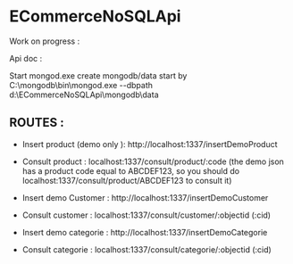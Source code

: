 ECommerceNoSQLApi
=================


Work on progress : 


Api doc : 

Start mongod.exe
create mongodb/data
start by C:\mongodb\bin\mongod.exe --dbpath d:\\ECommerceNoSQLApi\mongodb\data

ROUTES : 
------

* Insert product (demo only ): http://localhost:1337/insertDemoProduct
* Consult product : localhost:1337/consult/product/:code (the demo json has a product code equal to ABCDEF123, so you should do localhost:1337/consult/product/ABCDEF123 to consult it)

* Insert demo Customer : http://localhost:1337/insertDemoCustomer
* Consult customer : localhost:1337/consult/customer/:objectid (:cid)

* Insert demo categorie : http://localhost:1337/insertDemoCategorie
* Consult categorie : localhost:1337/consult/categorie/:objectid (:cid)